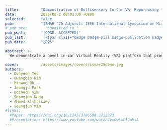 ```yaml
---
title:          "Demonstration of Multisensory In-Car VR: Repurposing the Vehicle’s HVAC System and Power Seat for Immersive Haptic Feedback"
date:           2025-08-2 00:01:00 +0800
selected:       false
pub:            "ISMAR '25 Adjunct: IEEE International Symposium on Mixed and Augmented Reality Adjunct"
# pub_pre:        "Submitted to "
pub_post:       '(COND. ACCEPTED)'
pub_last:       ' <span class="badge badge-pill badge-publication badge-success">🏆Best Demo</span>'
pub_date:       "2025"

abstract: >-
  We demonstrate a novel in-car Virtual Reality (VR) platform that provides multisensory feedback without requiring external hardware. Our system leverages the vehicle's Heating, Ventilation, and Air Conditioning (HVAC) and power seat systems to generate synchronized thermal, airflow, and motion feedback. These physical sensations are designed to operate in coordination with the visual experience, enhancing a passenger's sense of presence while reducing the potential for motion sickness. This demonstration shows how existing automotive components can be transformed into an effective and scalable platform for immersive entertainment.

cover:          /assets/images/covers/ismar25demo.jpg
authors:
  - Dohyeon Yeo
  - Gwangbin Kim
  - Minwoo Oh
  - Jeongju Park
  - Bocheon Gim
  - Seongjun Kang
  - Ahmed Elsharkawy
  - Seungjun Kim
#links:
  #Paper: https://doi.org/10.1145/3706598.3713373
  #Presentation: https://www.youtube.com/watch?v=GwLwPICaMsA
---
```

